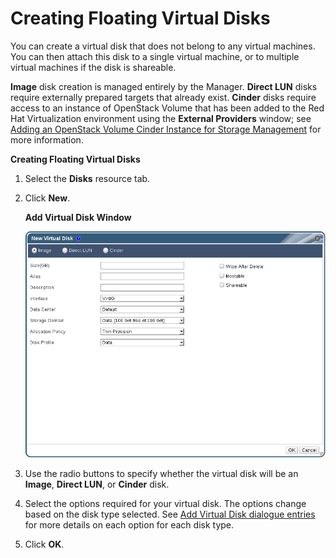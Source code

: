 # Creating Floating Virtual Disks

You can create a virtual disk that does not belong to any virtual machines. You can then attach this disk to a single virtual machine, or to multiple virtual machines if the disk is shareable.

**Image** disk creation is managed entirely by the Manager. **Direct LUN** disks require externally prepared targets that already exist. **Cinder** disks require access to an instance of OpenStack Volume that has been added to the Red Hat Virtualization environment using the **External Providers** window; see [Adding an OpenStack Volume Cinder Instance for Storage Management](Adding_an_OpenStack_Volume_Cinder_Instance_for_Storage_Management) for more information.

**Creating Floating Virtual Disks**

1. Select the **Disks** resource tab.

2. Click **New**.

    **Add Virtual Disk Window**

    ![](images/7285.png)

3. Use the radio buttons to specify whether the virtual disk will be an **Image**, **Direct LUN**, or **Cinder** disk.

4. Select the options required for your virtual disk. The options change based on the disk type selected. See [Add Virtual Disk dialogue entries](Add_Virtual_Disk_dialogue_entries) for more details on each option for each disk type.

5. Click **OK**.

